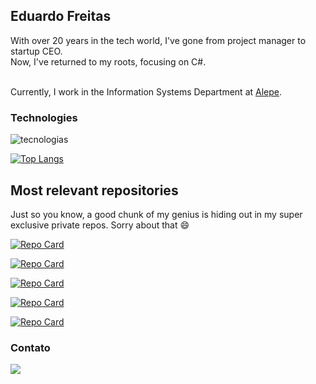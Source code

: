 ## Eduardo Freitas

With over 20 years in the tech world, I've gone from project manager to startup CEO. 
<br>Now, I've returned to my roots, focusing on C#. 

<br>Currently, I work in the Information Systems Department at [Alepe](https://www.alepe.pe.gov.br).

### Technologies

<div style="display: inline_block">
    <img align="center" alt="tecnologias" src="https://skillicons.dev/icons?i=dotnet,python,php">
</div>
<p></p>

[![Top Langs](https://github-readme-stats.vercel.app/api/top-langs/?username=eduardoboca&hide=html,css)](https://github.com/eduardoboca/github-readme-stats)

## Most relevant repositories
Just so you know, a good chunk of my genius is hiding out in my super exclusive private repos. Sorry about that :smile:

[![Repo Card](https://github-readme-stats.vercel.app/api/pin/?username=eduardoboca&repo=whatsapp-bot&bg_color=000&border_color=30A3DC&show_icons=true&icon_color=30A3DC&title_color=E94D5F&text_color=FFF)](https://github.com/eduardoboca/whatsapp-bot)

[![Repo Card](https://github-readme-stats.vercel.app/api/pin/?username=eduardoboca&repo=YouTubeClipper&bg_color=000&border_color=30A3DC&show_icons=true&icon_color=30A3DC&title_color=E94D5F&text_color=FFF)](https://github.com/eduardoboca/YoutubeClipper)

[![Repo Card](https://github-readme-stats.vercel.app/api/pin/?username=eduardoboca&repo=desafio-balta-may-the-fourth-backend&bg_color=000&border_color=30A3DC&show_icons=true&icon_color=30A3DC&title_color=E94D5F&text_color=FFF)](https://github.com/eduardoboca/desafio-balta-may-the-fourth-backend)

[![Repo Card](https://github-readme-stats.vercel.app/api/pin/?username=eduardoboca&repo=carnacode-balta-2024-webapp-blazor-pwa&bg_color=000&border_color=30A3DC&show_icons=true&icon_color=30A3DC&title_color=E94D5F&text_color=FFF)](https://github.com/eduardoboca/carnacode-balta-2024-webapp-blazor-pwa)

[![Repo Card](https://github-readme-stats.vercel.app/api/pin/?username=eduardoboca&repo=cursodevops-kube-news&bg_color=000&border_color=30A3DC&show_icons=true&icon_color=30A3DC&title_color=E94D5F&text_color=FFF)](https://github.com/eduardoboca/cursodevops-kube-news)




### Contato
  <a href="https://www.linkedin.com/in/eduardo-freitas-ehff/" target="_blank"><img src="https://skillicons.dev/icons?i=linkedin"></a> 
  
<!--
**eduardoboca/eduardoboca** is a ✨ _special_ ✨ repository because its `README.md` (this file) appears on your GitHub profile.

Here are some ideas to get you started:

- 🔭 I’m currently working on ...
- 🌱 I’m currently learning ...
- 👯 I’m looking to collaborate on ...
- 🤔 I’m looking for help with ...
- 💬 Ask me about ...
- 📫 How to reach me: ...
- 😄 Pronouns: ...
- ⚡ Fun fact: ...
-->
